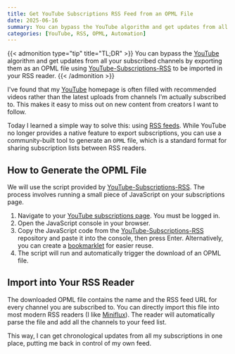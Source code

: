 ```yaml
---
title: Get YouTube Subscriptions RSS Feed from an OPML File
date: 2025-06-16
summary: You can bypass the YouTube algorithm and get updates from all your subscribed channels by exporting them as an OPML file using YouTube-Subscriptions-RSS to be imported in your RSS reader.
categories: [YouTube, RSS, OPML, Automation]
---
```


{{< admonition type="tip" title="TL;DR" >}}
You can bypass the [YouTube](https://www.youtube.com/) algorithm and get updates from all your subscribed channels by exporting them as an OPML file using [YouTube-Subscriptions-RSS](https://github.com/jeb5/YouTube-Subscriptions-RSS) to be imported in your RSS reader.
{{< /admonition >}}

I've found that my [YouTube](https://www.youtube.com/) homepage is often filled with recommended videos rather than the latest uploads from channels I'm actually subscribed to. This makes it easy to miss out on new content from creators I want to follow.

Today I learned a simple way to solve this: using [RSS feeds](https://en.wikipedia.org/wiki/RSS). While YouTube no longer provides a native feature to export subscriptions, you can use a community-built tool to generate an `OPML` file, which is a standard format for sharing subscription lists between RSS readers.

## How to Generate the OPML File

We will use the script provided by [YouTube-Subscriptions-RSS](https://github.com/jeb5/YouTube-Subscriptions-RSS). The process involves running a small piece of JavaScript on your subscriptions page.

1. Navigate to your [YouTube subscriptions page](https://youtube.com/feed/channels). You must be logged in.
2. Open the JavaScript console in your browser.
3. Copy the JavaScript code from the [YouTube-Subscriptions-RSS](https://github.com/jeb5/YouTube-Subscriptions-RSS?tab=readme-ov-file#script) repository and paste it into the console, then press Enter. Alternatively, you can create a [bookmarklet](https://github.com/jeb5/YouTube-Subscriptions-RSS?tab=readme-ov-file#bookmarklet) for easier reuse.
4. The script will run and automatically trigger the download of an OPML file.

## Import into Your RSS Reader

The downloaded OPML file contains the name and the RSS feed URL for every channel you are subscribed to. You can directly import this file into most modern RSS readers (I like [Miniflux](https://miniflux.app/)). The reader will automatically parse the file and add all the channels to your feed list.

This way, I can get chronological updates from all my subscriptions in one place, putting me back in control of my own feed.

